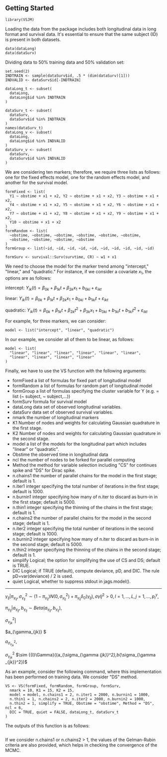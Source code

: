 Getting Started
---------------

```
library(VSJM)
```
Loading the data from the package includes both longitudinal data in long format and survival data. It's essential to ensure that the same subject (ID) is present in both datasets.

```
data(dataLong)
data(dataSurv)
```

Dividing data to 50% training data and 50% validation set:

```
set.seed(2)
INDTRAIN <- sample(dataSurv$id, .5 * (dim(dataSurv)[1]))
INDVALID <- dataSurv$id[-INDTRAIN]

dataLong_t <- subset(
  dataLong,
  dataLong$id %in% INDTRAIN
)

dataSurv_t <- subset(
  dataSurv,
  dataSurv$id %in% INDTRAIN
)
names(dataSurv_t)
dataLong_v <- subset(
  dataLong,
  dataLong$id %in% INDVALID
)
dataSurv_v <- subset(
  dataSurv,
  dataSurv$id %in% INDVALID
)
```

We are considering ten markers; therefore, we require three lists as follows: one for the fixed effects model, one for the random effects model, and another for the survival model.

```
formFixed <- list(
  Y1 ~ obstime + x1 + x2, Y2 ~ obstime + x1 + x2, Y3 ~ obstime + x1 + x2,
  Y4 ~ obstime + x1 + x2, Y5 ~ obstime + x1 + x2, Y6 ~ obstime + x1 + x2,
  Y7 ~ obstime + x1 + x2, Y8 ~ obstime + x1 + x2, Y9 ~ obstime + x1 + x2,
  Y10 ~ obstime + x1 + x2
)
formRandom <- list(
  ~obstime, ~obstime, ~obstime, ~obstime, ~obstime, ~obstime,
  ~obstime, ~obstime, ~obstime, ~obstime
)
formGroup <- list(~id, ~id, ~id, ~id, ~id, ~id, ~id, ~id, ~id, ~id)

formSurv <- survival::Surv(survtime, CR) ~ w1 + x1

```

We need to choose the model for the marker trend among "intercept," "linear," and "quadratic." For instance, if we consider a covariate $x_1$, the options are as follows:

intercept:
$Y_{ik}(t)= \beta_{0k}+\beta_{1k}t+\beta_{2k}x_1+b_{0ki}+\varepsilon_{ikt}$


linear:
$Y_{ik}(t)= \beta_{0k}+\beta_{1k}t+\beta_{2k}x_1+b_{0ki}+b_{1ki} t+\varepsilon_{ikt}$


quadratic:
$Y_{ik}(t)= \beta_{0k}+\beta_{1k}t+\beta_{2k}t^2+\beta_{3k}x_1+b_{0ki}+b_{1ki} t+b_{1ki} t^2+\varepsilon_{ikt}$

For example, for three markers, we can consider:
```
model <- list("intercept", "linear", "quadratic")
```

In our example, we consider all of them to be linear, as follows:

```
model <- list(
  "linear", "linear", "linear", "linear", "linear", "linear",
  "linear", "linear", "linear", "linear"
)
```


Finally, we have to use the VS function with the following arguments:

-  formFixed a list of formulas for fixed part of longitudinal model
-  formRandom a list of formulas for random part of longitudinal model
-  formGroup a list of formulas specifying the cluster variable for Y (e.g. = list (~ subject, ~ subject,...))
-  formSurv formula for survival model
-  dataLong data set of observed longitudinal variables.
-  dataSurv data set of observed survival variables.
-  nmark the number of longitudinal markers
-  K1 Number of nodes and weights for calculating Gaussian quadrature in the first stage.
-  K2 Number of nodes and weights for calculating Gaussian quadrature in the second stage.
-  model a list of the models for the longitudinal part which includes "linear" or "quadratic".
-  Obstime the observed time in longitudinal data
-  ncl the number of nodes to be forked for parallel computing
-  Method the method for variable selection including "CS" for continues spike and "DS" for Dirac spike.
-  n.chains1 the number of parallel chains for the model in the first stage; default is 1.
-  n.iter1 integer specifying the total number of iterations in the first stage; default is 1000.
-  n.burnin1 integer specifying how many of n.iter to discard as burn-in in the first stage; default is 5000.
-  n.thin1 integer specifying the thinning of the chains in the first stage; default is 1.
-  n.chains2 the number of parallel chains for the model in the second stage; default is 1.
-  n.iter2 integer specifying the total number of iterations in the second stage; default is 1000.
-  n.burnin2 integer specifying how many of n.iter to discard as burn-in in the second stage; default is 5000.
-  n.thin2 integer specifying the thinning of the chains in the second stage; default is 1.
-  simplify Logical; the option for simplifying the use of CS and DS; default is TRUE.
-  DIC Logical; if TRUE (default), compute deviance, pD, and DIC. The rule pD=var(deviance) / 2 is used.
-  quiet Logical, whether to suppress stdout in jags.model().

-----------------


$\gamma_{lj} | \pi_{\gamma_{lj}},\sigma_{\gamma_{lj}}^2 \sim (1 - \pi_{\gamma_{lj}}) N(0,\sigma_{\gamma_{lj}}^2)+ \pi_{\gamma_{lj}}{\delta _0}(\gamma _{lj}),\sigma{\gamma{lj}}^2>0, l=1,...,L, j=1,...,p^\gamma_l,$  

$\pi_{\gamma_{lj}} |{a_{\gamma_{lj}}},{b_{\gamma_{lj}}} \sim Beta(a_{\gamma_{lj}},{b_{\gamma_{lj}}}),$

$\sigma^2_{\gamma _{jk}}$|


$a_{\gamma_{jk}} $


$a_{\sigma_{\gamma _{jk}}^2},$

${\sigma_{\gamma _{jk}}^2}$ $\sim {{I}\Gamma}({a_{\sigma_{\gamma _{jk}}^2},b_{\sigma_{\gamma _{jk}}^2})$




As an example, consider the following command, where this implementation has been performed on training data. We consider "DS" method.



```
VS <- VS(formFixed, formRandom, formGroup, formSurv,
  nmark = 10, K1 = 15, K2 = 15,
  model = model, n.chains1 = 2, n.iter1 = 2000, n.burnin1 = 1000,
  n.thin1 = 1, n.chains2 = 2, n.iter2 = 2000, n.burnin2 = 1000,
  n.thin2 = 1, simplify = TRUE, Obstime = "obstime", Method = "DS", ncl = 6,
  DIC = TRUE, quiet = FALSE, dataLong_t, dataSurv_t
)
```

The outputs of this function is as follows: 

```

```


If we consider n.chains1 or n.chains2 > 1, the values of the Gelman-Rubin criteria are also provided, which helps in checking the convergence of the MCMC.
